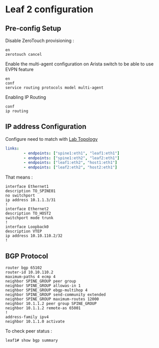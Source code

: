 # Leaf 2 configuration

## Pre-config Setup

Disable ZeroTouch provisioning :

```config
en
zerotouch cancel
```

Enable the multi-agent configuration on Arista switch to be able to use EVPN feature

```config
en
conf
service routing protocols model multi-agent
```

Enabling IP Routing

```config
conf
ip routing
```

## IP address Configuration

Configure need to match with [Lab Topology](../../lab_vxlan.yml)

```yml
links:
        - endpoints: ["spine1:eth1", "leaf1:eth1"]
        - endpoints: ["spine1:eth2", "leaf2:eth1"]
        - endpoints: ["leaf1:eth2", "host1:eth1"]
        - endpoints: ["leaf2:eth2", "host2:eth1"]
```

That means :

```config
interface Ethernet1
description TO_SPINE01
no switchport
ip address 10.1.1.3/31
!
interface Ethernet2
description TO_HOST2
switchport mode trunk
!
interface Loopback0
description VTEP
ip address 10.10.110.2/32
!
```

## BGP Protocol

```config
router bgp 65102
router-id 10.10.110.2
maximum-paths 4 ecmp 4
neighbor SPINE_GROUP peer group
neighbor SPINE_GROUP allowas-in 1
neighbor SPINE_GROUP ebgp-multihop 4
neighbor SPINE_GROUP send-community extended
neighbor SPINE_GROUP maximum-routes 12000
neighbor 10.1.1.2 peer group SPINE_GROUP
neighbor 10.1.1.2 remote-as 65001
!
address-family ipv4
neighbor 10.1.1.0 activate
```

To check peer status :

```cli
leaf1# show bgp summary
```
